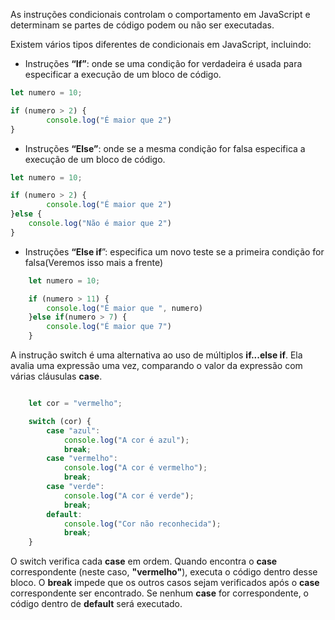 As instruções condicionais controlam o comportamento em JavaScript e determinam se partes de código podem ou não ser executadas.

Existem vários tipos diferentes de condicionais em JavaScript, incluindo:

- Instruções **“If”**: onde se uma condição for verdadeira é usada para especificar a execução de um bloco de código.

```js
let numero = 10;

if (numero > 2) {
		console.log("É maior que 2")
}
```

- Instruções **“Else”**: onde se a mesma condição for falsa especifica a execução de um bloco de código.

```js
let numero = 10;

if (numero > 2) {
		console.log("É maior que 2")
}else {
	console.log("Não é maior que 2")
}
```

- Instruções **“Else if**”: especifica um novo teste se a primeira condição for falsa(Veremos isso mais a frente)

```js
    let numero = 10;

    if (numero > 11) {
        console.log("É maior que ", numero)
    }else if(numero > 7) {
        console.log("É maior que 7")
    }
```

A instrução switch é uma alternativa ao uso de múltiplos **if...else if**. Ela avalia uma expressão uma vez, comparando o valor da expressão com várias cláusulas **case**. 


```js

    let cor = "vermelho";

    switch (cor) {
        case "azul":
            console.log("A cor é azul");
            break;
        case "vermelho":
            console.log("A cor é vermelho");
            break;
        case "verde":
            console.log("A cor é verde");
            break;
        default:
            console.log("Cor não reconhecida");
            break;
    }


```

O switch verifica cada **case** em ordem.
Quando encontra o **case** correspondente (neste caso, **"vermelho"**), executa o código dentro desse bloco.
O **break** impede que os outros casos sejam verificados após o **case** correspondente ser encontrado.
Se nenhum **case** for correspondente, o código dentro de **default** será executado.
